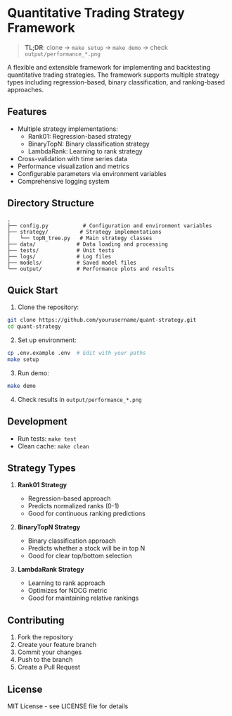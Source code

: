 # Quantitative Trading Strategy Framework

> **TL;DR**: clone → `make setup` → `make demo` → check `output/performance_*.png`

A flexible and extensible framework for implementing and backtesting quantitative trading strategies. The framework supports multiple strategy types including regression-based, binary classification, and ranking-based approaches.

## Features

- Multiple strategy implementations:
  - Rank01: Regression-based strategy
  - BinaryTopN: Binary classification strategy
  - LambdaRank: Learning to rank strategy
- Cross-validation with time series data
- Performance visualization and metrics
- Configurable parameters via environment variables
- Comprehensive logging system

## Directory Structure

```
.
├── config.py           # Configuration and environment variables
├── strategy/          # Strategy implementations
│   └── topN_tree.py   # Main strategy classes
├── data/             # Data loading and processing
├── tests/            # Unit tests
├── logs/             # Log files
├── models/           # Saved model files
└── output/           # Performance plots and results
```

## Quick Start

1. Clone the repository:
```bash
git clone https://github.com/yourusername/quant-strategy.git
cd quant-strategy
```

2. Set up environment:
```bash
cp .env.example .env  # Edit with your paths
make setup
```

3. Run demo:
```bash
make demo
```

4. Check results in `output/performance_*.png`

## Development

- Run tests: `make test`
- Clean cache: `make clean`

## Strategy Types

1. **Rank01 Strategy**
   - Regression-based approach
   - Predicts normalized ranks (0-1)
   - Good for continuous ranking predictions

2. **BinaryTopN Strategy**
   - Binary classification approach
   - Predicts whether a stock will be in top N
   - Good for clear top/bottom selection

3. **LambdaRank Strategy**
   - Learning to rank approach
   - Optimizes for NDCG metric
   - Good for maintaining relative rankings

## Contributing

1. Fork the repository
2. Create your feature branch
3. Commit your changes
4. Push to the branch
5. Create a Pull Request

## License

MIT License - see LICENSE file for details 